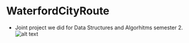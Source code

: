 # WaterfordCityRoute
* Joint project we did for Data Structures and Algorhitms semester 2.
![alt text](https://res.cloudinary.com/dmepo58r1/image/upload/v1621272736/Screenshot_4_kkglt1.png)
